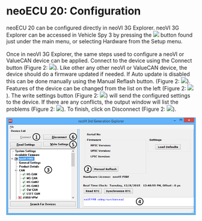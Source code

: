 # neoECU 20: Configuration

neoECU 20 can be configured directly in neoVI 3G Explorer. neoVI 3G Explorer can be accessed in Vehicle Spy 3 by pressing the ![](https://cdn.intrepidcs.net/support/VehicleSpy/assets/hardware\_setup\_button.gif) button found just under the main menu, or selecting Hardware from the Setup menu.\
\
Once in neoVI 3G Explorer, the same steps used to configure a neoVI or ValueCAN device can be applied. Connect to the device using the Connect button (Figure 2: ![](https://cdn.intrepidcs.net/support/VehicleSpy/assets/smOne.gif)). Like other any other neoVI or ValueCAN device, the device should do a firmware updated if needed. If Auto update is disabled this can be done manually using the Manual Reflash button. (Figure 2: ![](https://cdn.intrepidcs.net/support/VehicleSpy/assets/smTwo.gif)). Features of the device can be changed from the list on the left (Figure 2: ![](https://cdn.intrepidcs.net/support/VehicleSpy/assets/smThree.gif)). The write settings button (Figure 2: ![](https://cdn.intrepidcs.net/support/VehicleSpy/assets/smFive.gif)) will send the configured settings to the device. If there are any conflicts, the output window will list the problems (Figure 2: ![](https://cdn.intrepidcs.net/support/VehicleSpy/assets/smFour.gif)). To finish, click on Disconnect (Figure 2: ![](https://cdn.intrepidcs.net/support/VehicleSpy/assets/smSix.gif)).

![Figure 2: neoVI 3G Explorer to configure the hardware](../../../.gitbook/assets/NTGE.gif)
